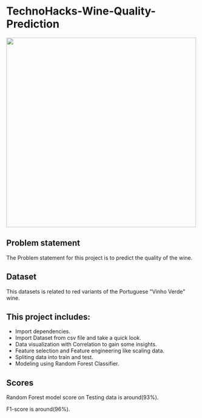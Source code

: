 # TechnoHacks-Wine-Quality-Prediction

<img src="https://d2jx2rerrg6sh3.cloudfront.net/images/news/ImageForNews_745385_16818113242284860.jpg" width="500">

## Problem statement
The Problem statement for this project is to predict the quality of the wine.

## Dataset
This datasets is related to red variants of the Portuguese "Vinho Verde" wine.

## This project includes:
- Import dependencies.
- Import Dataset from csv file and take a quick look.
- Data visualization with Correlation to gain some insights.
- Feature selection and Feature engineering like scaling data.
- Spliting data into train and test. 
- Modeling using Random Forest Classifier.

## Scores
Random Forest model score on Testing data is around(93%).

F1-score is around(96%).
